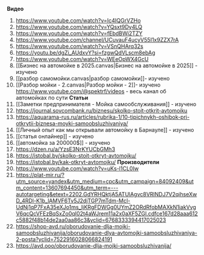 **Видео**
1. https://www.youtube.com/watch?v=Ic4IQGrVZHo
2. https://www.youtube.com/watch?v=YQsxt9Dy4LQ
3. https://www.youtube.com/watch?v=fEbdBWi2TZY
4. https://www.youtube.com/channel/UCuvauF4ucyV55I1x9ZZX7rA
5. https://www.youtube.com/watch?v=VSnQHArq32s
6. https://youtu.be/dgZi_AUdxvY?si=fzgwQdVLscm8ebAg
7. https://www.youtube.com/watch?v=WEeOpWX4GcU
8.  [[Бизнес на автомойке в 2025.canvas|Бизнес на автомойке в 2025]] - изучено 
9. [[разбор самомойки.canvas|разбор самомойки]]- изучено
10. [[Разбор мойки - 2.canvas|Разбор мойки - 2]]- изучено
https://www.youtube.com/@spektrf/videos - весь канал об автомойках по сути
**Статьи** 
11. [[Заметки предпринимателя - Мойка самообслуживания⁠⁠]]  - изучено
12. https://journal.sovcombank.ru/biznesu/skolko-stoit-otkrit-avtomoiku
13. https://aquarama-rus.ru/articles/rubrika-1/10-tipichnykh-oshibok-pri-otkrytii-biznesa-moyki-samoobsluzhivaniya/
14. [[Личный опыт как мы открывали автомойку в Барнауле]] - изучено
15. [[статья онлайнер]] - изучено 
16. [[автомойка за 200000$]] - изучено
17. https://dzen.ru/a/YzsE3NrKYUCbGMh3
18. https://istobal.by/skolko-stoit-otkryt-avtomojku/
19. https://istobal.by/kak-otkryt-avtomojku/
**Производители**
20. https://www.youtube.com/watch?v=uKs-l1CL0Iw
21. https://plat-mir.ru/?utm_source=yandex&utm_medium=cpc&utm_campaign=84092409&utm_content=13607694450&utm_term=---autotargeting&etext=2202.GdYRHQktjA5ATUlAgvc8VRlNDJ7V2qihseXwD_4RDl-K1b_lAMVF6Tv5J2djTGP7mTdm-Mcl-UdNj1qP7FxA35eXJo1ms_IjKRgFDWGg0UYmZ2ORdRfobMAXkN1iakVvgV6qcQcVFEzBqSxZo0qI02t4aWJrem11a2x0aXF5ZGI.cdfce167d28aaa612c5882f48b14de2aa0aa86c3&yclid=6768333394417025023
22. https://shop-avd.ru/oborudovanie-dlja-mojki-samoobsluzhivanija/oborudovanie-dlya-avtomojki-samoobsluzhivaniya-2-posta?yclid=7522916028066824191
23. https://avd.ooo/oborudovanie-dlja-mojki-samoobsluzhivanija/